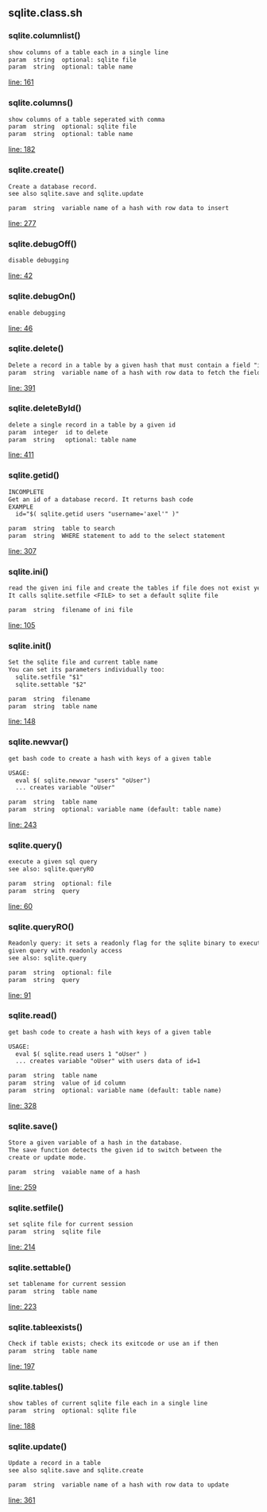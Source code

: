 ## sqlite.class.sh

### sqlite.columnlist()

```txt
show columns of a table each in a single line
param  string  optional: sqlite file
param  string  optional: table name
```

[line: 161](https://github.com/axelhahn/bash_sqlite/blob/main/sqlite.class.sh#L161)

### sqlite.columns()

```txt
show columns of a table seperated with comma
param  string  optional: sqlite file
param  string  optional: table name
```

[line: 182](https://github.com/axelhahn/bash_sqlite/blob/main/sqlite.class.sh#L182)

### sqlite.create()

```txt
Create a database record.
see also sqlite.save and sqlite.update

param  string  variable name of a hash with row data to insert
```

[line: 277](https://github.com/axelhahn/bash_sqlite/blob/main/sqlite.class.sh#L277)

### sqlite.debugOff()

```txt
disable debugging
```

[line: 42](https://github.com/axelhahn/bash_sqlite/blob/main/sqlite.class.sh#L42)

### sqlite.debugOn()

```txt
enable debugging
```

[line: 46](https://github.com/axelhahn/bash_sqlite/blob/main/sqlite.class.sh#L46)

### sqlite.delete()

```txt
Delete a record in a table by a given hash that must contain a field "id"
param  string  variable name of a hash with row data to fetch the field "id"
```

[line: 391](https://github.com/axelhahn/bash_sqlite/blob/main/sqlite.class.sh#L391)

### sqlite.deleteById()

```txt
delete a single record in a table by a given id
param  integer  id to delete
param  string   optional: table name
```

[line: 411](https://github.com/axelhahn/bash_sqlite/blob/main/sqlite.class.sh#L411)

### sqlite.getid()

```txt
INCOMPLETE
Get an id of a database record. It returns bash code
EXAMPLE
  id="$( sqlite.getid users "username='axel'" )"

param  string  table to search
param  string  WHERE statement to add to the select statement
```

[line: 307](https://github.com/axelhahn/bash_sqlite/blob/main/sqlite.class.sh#L307)

### sqlite.ini()

```txt
read the given ini file and create the tables if file does not exist yet
It calls sqlite.setfile <FILE> to set a default sqlite file

param  string  filename of ini file
```

[line: 105](https://github.com/axelhahn/bash_sqlite/blob/main/sqlite.class.sh#L105)

### sqlite.init()

```txt
Set the sqlite file and current table name
You can set its parameters individually too:
  sqlite.setfile "$1"
  sqlite.settable "$2"

param  string  filename
param  string  table name
```

[line: 148](https://github.com/axelhahn/bash_sqlite/blob/main/sqlite.class.sh#L148)

### sqlite.newvar()

```txt
get bash code to create a hash with keys of a given table

USAGE:
  eval $( sqlite.newvar "users" "oUser")
  ... creates variable "oUser"

param  string  table name
param  string  optional: variable name (default: table name)
```

[line: 243](https://github.com/axelhahn/bash_sqlite/blob/main/sqlite.class.sh#L243)

### sqlite.query()

```txt
execute a given sql query
see also: sqlite.queryRO

param  string  optional: file
param  string  query
```

[line: 60](https://github.com/axelhahn/bash_sqlite/blob/main/sqlite.class.sh#L60)

### sqlite.queryRO()

```txt
Readonly query: it sets a readonly flag for the sqlite binary to execute the
given query with readonly access
see also: sqlite.query

param  string  optional: file
param  string  query
```

[line: 91](https://github.com/axelhahn/bash_sqlite/blob/main/sqlite.class.sh#L91)

### sqlite.read()

```txt
get bash code to create a hash with keys of a given table

USAGE:
  eval $( sqlite.read users 1 "oUser" )
  ... creates variable "oUser" with users data of id=1

param  string  table name
param  string  value of id column
param  string  optional: variable name (default: table name)
```

[line: 328](https://github.com/axelhahn/bash_sqlite/blob/main/sqlite.class.sh#L328)

### sqlite.save()

```txt
Store a given variable of a hash in the database.
The save function detects the given id to switch between the
create or update mode.

param  string  vaiable name of a hash
```

[line: 259](https://github.com/axelhahn/bash_sqlite/blob/main/sqlite.class.sh#L259)

### sqlite.setfile()

```txt
set sqlite file for current session
param  string  sqlite file
```

[line: 214](https://github.com/axelhahn/bash_sqlite/blob/main/sqlite.class.sh#L214)

### sqlite.settable()

```txt
set tablename for current session
param  string  table name
```

[line: 223](https://github.com/axelhahn/bash_sqlite/blob/main/sqlite.class.sh#L223)

### sqlite.tableexists()

```txt
Check if table exists; check its exitcode or use an if then
param  string  table name
```

[line: 197](https://github.com/axelhahn/bash_sqlite/blob/main/sqlite.class.sh#L197)

### sqlite.tables()

```txt
show tables of current sqlite file each in a single line
param  string  optional: sqlite file
```

[line: 188](https://github.com/axelhahn/bash_sqlite/blob/main/sqlite.class.sh#L188)

### sqlite.update()

```txt
Update a record in a table
see also sqlite.save and sqlite.create

param  string  variable name of a hash with row data to update
```

[line: 361](https://github.com/axelhahn/bash_sqlite/blob/main/sqlite.class.sh#L361)

